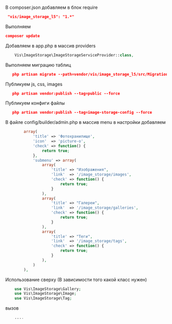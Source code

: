 
В composer.json добавляем в блок require
```json
 "vis/image_storage_l5": "1.*"
```

Выполняем
```json
composer update
```

Добавляем в app.php в массив providers
```php
    Vis\ImageStorage\ImageStorageServiceProvider::class,
```

Выполняем миграцию таблиц
```json
   php artisan migrate --path=vendor/vis/image_storage_l5/src/Migrations
```

Публикуем js, css, images
```json
   php artisan vendor:publish --tag=public --force
```

Публикуем конфиги файлы
```json
   php artisan vendor:publish --tag=image-storage-config --force
```

В файле config/builder/admin.php в массив menu в настройки добавляем
```php
        array(
            'title' => 'Фотохранилище',
            'icon'  => 'picture-o',
            'check' => function() {
                return true;
            },
            'submenu' => array(
                array(
                    'title' => "Изображения",
                    'link'  => '/image_storage/images',
                    'check' => function() {
                        return true;
                    }
                ),
                array(
                    'title' => "Галереи",
                    'link'  => '/image_storage/galleries',
                    'check' => function() {
                        return true;
                    }
                ),
                array(
                    'title' => "Теги",
                    'link'  => '/image_storage/tags',
                    'check' => function() {
                        return true;
                    }
                ),
            )
        ),
```

Использование сверху (В зависимости того какой класс нужен)
```php
    use Vis\ImageStorage\Gallery;
    use Vis\ImageStorage\Image;
    use Vis\ImageStorage\Tag;
```

вызов

```php
    ....
```
